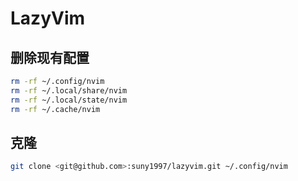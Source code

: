 # LazyVim

## 删除现有配置

``` bash
rm -rf ~/.config/nvim
rm -rf ~/.local/share/nvim
rm -rf ~/.local/state/nvim
rm -rf ~/.cache/nvim
```

## 克隆

``` bash
git clone <git@github.com>:suny1997/lazyvim.git ~/.config/nvim 
```
